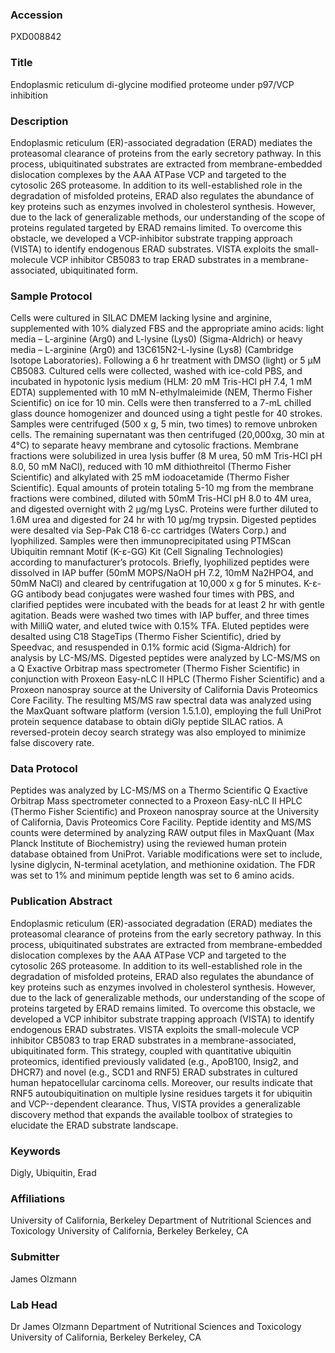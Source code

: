 ### Accession
PXD008842

### Title
Endoplasmic reticulum di-glycine modified proteome under p97/VCP inhibition

### Description
Endoplasmic reticulum (ER)-associated degradation (ERAD) mediates the proteasomal clearance of proteins from the early secretory pathway. In this process, ubiquitinated substrates are extracted from membrane-embedded dislocation complexes by the AAA ATPase VCP and targeted to the cytosolic 26S proteasome. In addition to its well-established role in the degradation of misfolded proteins, ERAD also regulates the abundance of key proteins such as enzymes involved in cholesterol synthesis. However, due to the lack of generalizable methods, our understanding of the scope of proteins regulated targeted by ERAD remains limited. To overcome this obstacle, we developed a VCP-inhibitor substrate trapping approach (VISTA) to identify endogenous ERAD substrates. VISTA exploits the small-molecule VCP inhibitor CB5083 to trap ERAD substrates in a membrane-associated, ubiquitinated form.

### Sample Protocol
Cells were cultured in SILAC DMEM lacking lysine and arginine, supplemented with 10% dialyzed FBS and the appropriate amino acids: light media – L-arginine (Arg0) and L-lysine (Lys0) (Sigma-Aldrich) or heavy media – L-arginine (Arg0) and 13C615N2-L-lysine (Lys8) (Cambridge Isotope Laboratories). Following a 6 hr treatment with DMSO (light) or 5 µM CB5083.  Cultured cells were collected, washed with ice-cold PBS, and incubated in hypotonic lysis medium (HLM: 20 mM Tris-HCl pH 7.4, 1 mM EDTA) supplemented with 10 mM N-ethylmaleimide (NEM, Thermo Fisher Scientific) on ice for 10 min. Cells were then transferred to a 7-mL chilled glass dounce homogenizer and dounced using a tight pestle for 40 strokes. Samples were centrifuged (500 x g, 5 min, two times) to remove unbroken cells. The remaining supernatant was then centrifuged (20,000xg, 30 min at 4°C) to separate heavy membrane and cytosolic fractions.  Membrane fractions were solubilized in urea lysis buffer (8 M urea, 50 mM Tris-HCl pH 8.0, 50 mM NaCl), reduced with 10 mM dithiothreitol (Thermo Fisher Scientific) and alkylated with 25 mM iodoacetamide (Thermo Fisher Scientific). Equal amounts of protein totaling 5-10 mg from the membrane fractions were combined, diluted with 50mM Tris-HCl pH 8.0 to 4M urea, and digested overnight with 2 µg/mg LysC. Proteins were further diluted to 1.6M urea and digested for 24 hr with 10 µg/mg trypsin. Digested peptides were desalted via Sep-Pak C18 6-cc cartridges (Waters Corp.) and lyophilized. Samples were then immunoprecipitated using PTMScan Ubiquitin remnant Motif (K-ε-GG) Kit (Cell Signaling Technologies) according to manufacturer’s protocols. Briefly, lyophilized peptides were dissolved in IAP buffer (50mM MOPS/NaOH pH 7.2, 10mM Na2HPO4, and 50mM NaCl) and cleared by centrifugation at 10,000 x g for 5 minutes.  K-ε-GG antibody bead conjugates were washed four times with PBS, and clarified peptides were incubated with the beads for at least 2 hr with gentle agitation. Beads were washed two times with IAP buffer, and three times with MilliQ water, and eluted twice with 0.15% TFA. Eluted peptides were desalted using C18 StageTips (Thermo Fisher Scientific), dried by Speedvac, and resuspended in 0.1% formic acid (Sigma-Aldrich) for analysis by LC-MS/MS.  Digested peptides were analyzed by LC-MS/MS on a Q Exactive Orbitrap mass spectrometer (Thermo Fisher Scientific) in conjunction with Proxeon Easy-nLC II HPLC (Thermo Fisher Scientific) and a Proxeon nanospray source at the University of California Davis Proteomics Core Facility. The resulting MS/MS raw spectral data was analyzed using the MaxQuant software platform (version 1.5.1.0), employing the full UniProt protein sequence database to obtain diGly peptide SILAC ratios. A reversed-protein decoy search strategy was also employed to minimize false discovery rate.

### Data Protocol
Peptides was analyzed by LC-MS/MS on a Thermo Scientific Q Exactive Orbitrap Mass spectrometer connected to a Proxeon Easy-nLC II HPLC (Thermo Fisher Scientific) and Proxeon nanospray source at the University of California, Davis Proteomics Core Facility. Peptide identity and MS/MS counts were determined by analyzing RAW output files in MaxQuant (Max Planck Institute of Biochemistry) using the reviewed human protein database obtained from UniProt. Variable modifications were set to include, lysine diglycin, N-terminal acetylation, and methionine oxidation. The FDR was set to 1% and minimum peptide length was set to 6 amino acids.

### Publication Abstract
Endoplasmic reticulum (ER)-associated degradation (ERAD) mediates the proteasomal clearance of proteins from the early secretory pathway. In this process, ubiquitinated substrates are extracted from membrane-embedded dislocation complexes by the AAA ATPase VCP and targeted to the cytosolic 26S proteasome. In addition to its well-established role in the degradation of misfolded proteins, ERAD also regulates the abundance of key proteins such as enzymes involved in cholesterol synthesis. However, due to the lack of generalizable methods, our understanding of the scope of proteins targeted by ERAD remains limited. To overcome this obstacle, we developed a VCP inhibitor substrate trapping approach (VISTA) to identify endogenous ERAD substrates. VISTA exploits the small-molecule VCP inhibitor CB5083 to trap ERAD substrates in a membrane-associated, ubiquitinated form. This strategy, coupled with quantitative ubiquitin proteomics, identified previously validated (e.g., ApoB100, Insig2, and DHCR7) and novel (e.g., SCD1 and RNF5) ERAD substrates in cultured human hepatocellular carcinoma cells. Moreover, our results indicate that RNF5 autoubiquitination on multiple lysine residues targets it for ubiquitin and VCP--dependent clearance. Thus, VISTA provides a generalizable discovery method that expands the available toolbox of strategies to elucidate the ERAD substrate landscape.

### Keywords
Digly, Ubiquitin, Erad

### Affiliations
University of California, Berkeley
Department of Nutritional Sciences and Toxicology University of California, Berkeley Berkeley, CA

### Submitter
James Olzmann

### Lab Head
Dr James Olzmann
Department of Nutritional Sciences and Toxicology University of California, Berkeley Berkeley, CA



